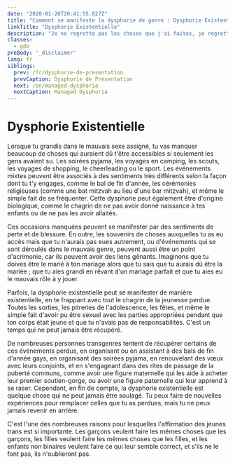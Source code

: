 ```yaml
---
date: "2020-01-26T20:41:55.827Z"
title: "Comment se manifeste la dysphorie de genre : Dysphorie Existentielle"
linkTitle: "Dysphorie Existentielle"
description: "Je ne regrette pas les choses que j'ai faites, je regrette les choses que je n'ai pas faites quand j'en avais l'occasion."
classes:
  - gdb
preBody: '_disclaimer'
lang: fr
siblings:
  prev: /fr/dysphorie-de-presentation
  prevCaption: Dysphorie de Présentation
  next: /en/managed-dysphoria
  nextCaption: Managed Dysphoria
---
```


# Dysphorie Existentielle

Lorsque tu grandis dans le mauvais sexe assigné, tu vas manquer beaucoup de choses qui auraient dû t'être accessibles si seulement les gens avaient su. Les soirées pyjama, les voyages en camping, les scouts, les voyages de shopping, le cheerleading ou le sport. Les événements mixtes peuvent être associés à des sentiments très différents selon la façon dont tu t'y engages, comme le bal de fin d'année, les cérémonies religieuses (comme une bat mitzvah au lieu d'une bar mitzvah), et même le simple fait de se fréquenter. Cette dysphorie peut également être d'origine biologique, comme le chagrin de ne pas avoir donné naissance à tes enfants ou de ne pas les avoir allaités.

Ces occasions manquées peuvent se manifester par des sentiments de perte et de blessure. En outre, les souvenirs de choses auxquelles tu as eu accès mais que tu n'aurais pas eues autrement, ou d'événements qui se sont déroulés dans le mauvais genre, peuvent aussi être un point d'acrimonie, car ils peuvent avoir des liens gênants. Imaginons que tu doives être le marié à ton mariage alors que tu sais que tu aurais dû être la mariée ; que tu aies grandi en rêvant d'un mariage parfait et que tu aies eu le mauvais rôle à y jouer.

Parfois, la dysphorie existentielle peut se manifester de manière existentielle, en te frappant avec tout le chagrin de la jeunesse perdue. Toutes les sorties, les pitreries de l'adolescence, les fêtes, et même le simple fait d'avoir pu être sexuel avec les parties appropriées pendant que ton corps était jeune et que tu n'avais pas de responsabilités. C'est un temps qui ne peut jamais être récupéré.

De nombreuses personnes transgenres tentent de récupérer certains de ces événements perdus, en organisant ou en assistant à des bals de fin d'année gays, en organisant des soirées pyjama, en renouvelant des vœux avec leurs conjoints, et en s'engageant dans des rites de passage de la puberté communs, comme avoir une figure maternelle qui les aide à acheter leur premier soutien-gorge, ou avoir une figure paternelle qui leur apprend à se raser. Cependant, en fin de compte, la dysphorie existentielle est quelque chose qui ne peut jamais être soulagé. Tu peux faire de nouvelles expériences pour remplacer celles que tu as perdues, mais tu ne peux jamais revenir en arrière.

C'est l'une des nombreuses raisons pour lesquelles l'affirmation des jeunes trans est si importante. Les garçons veulent faire les mêmes choses que les garçons, les filles veulent faire les mêmes choses que les filles, et les enfants non binaires veulent faire ce qui leur semble correct, et s'ils ne le font pas, ils n'oublieront pas.
